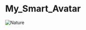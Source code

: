 # My_Smart_Avatar
<img src="https://github.com/Bdamir98/My_Smart_Avatar/blob/master/My%20Smart%20Avatar%20Mobile%20App.png" alt="Nature" >
